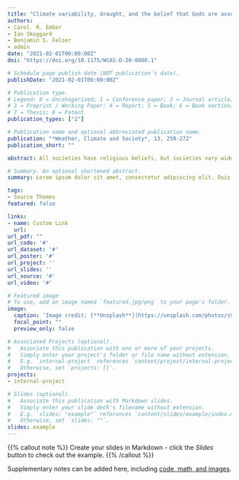 ```yaml
---
title: "Climate variability, drought, and the belief that Gods are associated with weather in nonindustrial societies"
authors:
- Carol. R. Ember
- Ian Skoggard
- Benjamin S. Felzer
- admin
date: "2021-02-01T00:00:00Z"
doi: "https://doi.org/10.1175/WCAS-D-20-0080.1"

# Schedule page publish date (NOT publication's date).
publishDate: "2021-02-01T00:00:00Z"

# Publication type.
# Legend: 0 = Uncategorized; 1 = Conference paper; 2 = Journal article;
# 3 = Preprint / Working Paper; 4 = Report; 5 = Book; 6 = Book section;
# 7 = Thesis; 8 = Patent
publication_types: ["2"]

# Publication name and optional abbreviated publication name.
publication: "*Weather, Climate and Society*, 13, 259-272"
publication_short: ""

abstract: All societies have religious beliefs, but societies vary widely in the number and type of gods in which they believe as well as their ideas about what the gods do. In many societies, a god is thought to be responsible for weather events. In some of those societies, a god is thought to cause harm with weather and/or can choose to help, such as by bringing needed rain. In other societies, gods are not thought to be involved with weather. Using a worldwide, largely nonindustrial sample of 46 societies with high gods, this research explores whether certain climate patterns predict the belief that high gods are involved with weather. Our major expectation, largely supported, was that such beliefs would most likely be found in drier climates. Cold extremes and hot extremes have little or no relationship to the beliefs that gods are associated with weather. Since previous research by Skoggard et al. showed that greater resource stress predicted the association of high gods with weather, we also tested mediation path models to help us evaluate whether resource stress might be the mediator explaining the significant associations between drier climates and high god beliefs. The climate variables, particularly those pertaining to dryness, continue to have robust relationships to god beliefs when controlling on resource stress; at best, resource stress has only a partial mediating effect. We speculate that drought causes humans more anxiety than floods, which may result in the greater need to believe supernatural beings are not only responsible for weather but can help humans in times of need.

# Summary. An optional shortened abstract.
summary: Lorem ipsum dolor sit amet, consectetur adipiscing elit. Duis posuere tellus ac convallis placerat. Proin tincidunt magna sed ex sollicitudin condimentum.

tags:
- Source Themes
featured: false

links:
- name: Custom Link
  url: 
url_pdf: ""
url_code: '#'
url_dataset: '#'
url_poster: '#'
url_project: ''
url_slides: ''
url_source: '#'
url_video: '#'

# Featured image
# To use, add an image named `featured.jpg/png` to your page's folder. 
image:
  caption: 'Image credit: [**Unsplash**](https://unsplash.com/photos/s9CC2SKySJM)'
  focal_point: ""
  preview_only: false

# Associated Projects (optional).
#   Associate this publication with one or more of your projects.
#   Simply enter your project's folder or file name without extension.
#   E.g. `internal-project` references `content/project/internal-project/index.md`.
#   Otherwise, set `projects: []`.
projects:
- internal-project

# Slides (optional).
#   Associate this publication with Markdown slides.
#   Simply enter your slide deck's filename without extension.
#   E.g. `slides: "example"` references `content/slides/example/index.md`.
#   Otherwise, set `slides: ""`.
slides: example
---
```


{{% callout note %}}
Create your slides in Markdown - click the *Slides* button to check out the example.
{{% /callout %}}

Supplementary notes can be added here, including [code, math, and images](https://wowchemy.com/docs/writing-markdown-latex/).
